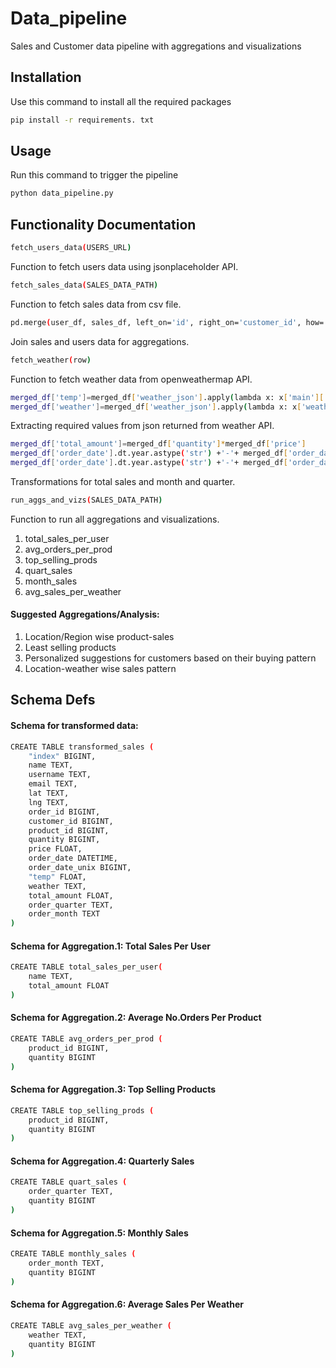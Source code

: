 # Data_pipeline

Sales and Customer data pipeline with aggregations and visualizations

## Installation

Use this command to install all the required packages

```bash
pip install -r requirements. txt
```

## Usage
Run this command to trigger the pipeline

```bash
python data_pipeline.py
```

## Functionality Documentation

```bash
fetch_users_data(USERS_URL)
```
Function to fetch users data using jsonplaceholder API.

```bash
fetch_sales_data(SALES_DATA_PATH)
```
Function to fetch sales data from csv file.

```bash
pd.merge(user_df, sales_df, left_on='id', right_on='customer_id', how='inner')
```
Join sales and users data for aggregations.

```bash
fetch_weather(row)
```
Function to fetch weather data from openweathermap API.

```bash
merged_df['temp']=merged_df['weather_json'].apply(lambda x: x['main']['temp'])
merged_df['weather']=merged_df['weather_json'].apply(lambda x: x['weather'][0]['main'])
```
Extracting required values from json returned from weather API.


```bash
merged_df['total_amount']=merged_df['quantity']*merged_df['price']
merged_df['order_date'].dt.year.astype('str') +'-'+ merged_df['order_date'].dt.quarter.astype('str')
merged_df['order_date'].dt.year.astype('str') +'-'+ merged_df['order_date'].dt.month.astype('str')
```
Transformations for total sales and month and quarter.

```bash
run_aggs_and_vizs(SALES_DATA_PATH)
```
Function to run all aggregations and visualizations.
1. total_sales_per_user
2. avg_orders_per_prod
3. top_selling_prods
4. quart_sales
5. month_sales
6. avg_sales_per_weather

#### Suggested Aggregations/Analysis:
1. Location/Region wise product-sales
2. Least selling products
3. Personalized suggestions for customers based on their buying pattern
4. Location-weather wise sales pattern

## Schema Defs
#### Schema for transformed data:
```bash
CREATE TABLE transformed_sales (
	"index" BIGINT, 
	name TEXT, 
	username TEXT, 
	email TEXT, 
	lat TEXT, 
	lng TEXT, 
	order_id BIGINT, 
	customer_id BIGINT, 
	product_id BIGINT, 
	quantity BIGINT, 
	price FLOAT, 
	order_date DATETIME, 
	order_date_unix BIGINT, 
	"temp" FLOAT, 
	weather TEXT, 
	total_amount FLOAT, 
	order_quarter TEXT, 
	order_month TEXT
)
```

#### Schema for Aggregation.1: Total Sales Per User
```bash
CREATE TABLE total_sales_per_user(
	name TEXT, 
	total_amount FLOAT
)
```

#### Schema for Aggregation.2: Average No.Orders Per Product
```bash
CREATE TABLE avg_orders_per_prod (
	product_id BIGINT, 
	quantity BIGINT
)
```

#### Schema for Aggregation.3: Top Selling Products
```bash
CREATE TABLE top_selling_prods (
	product_id BIGINT, 
	quantity BIGINT
)
```

#### Schema for Aggregation.4: Quarterly Sales
```bash
CREATE TABLE quart_sales (
	order_quarter TEXT, 
	quantity BIGINT
)
```

#### Schema for Aggregation.5: Monthly Sales
```bash
CREATE TABLE monthly_sales (
	order_month TEXT, 
	quantity BIGINT
)
```

#### Schema for Aggregation.6: Average Sales Per Weather
```bash
CREATE TABLE avg_sales_per_weather (
	weather TEXT, 
	quantity BIGINT
)
```

